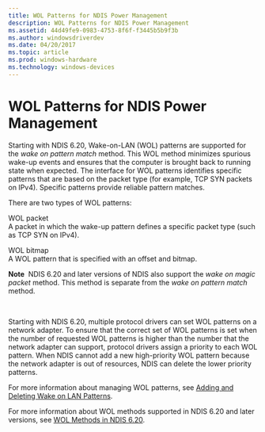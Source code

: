 ```yaml
---
title: WOL Patterns for NDIS Power Management
description: WOL Patterns for NDIS Power Management
ms.assetid: 44d49fe9-0983-4753-8f6f-f3445b5b9f3b
ms.author: windowsdriverdev
ms.date: 04/20/2017
ms.topic: article
ms.prod: windows-hardware
ms.technology: windows-devices
---
```


# WOL Patterns for NDIS Power Management





Starting with NDIS 6.20, Wake-on-LAN (WOL) patterns are supported for the *wake on pattern match* method. This WOL method minimizes spurious wake-up events and ensures that the computer is brought back to running state when expected. The interface for WOL patterns identifies specific patterns that are based on the packet type (for example, TCP SYN packets on IPv4). Specific patterns provide reliable pattern matches.

There are two types of WOL patterns:

<a href="" id="wol-packet-"></a>WOL packet   
A packet in which the wake-up pattern defines a specific packet type (such as TCP SYN on IPv4).

<a href="" id="wol-bitmap-"></a>WOL bitmap   
A WOL pattern that is specified with an offset and bitmap.

**Note**  NDIS 6.20 and later versions of NDIS also support the *wake on magic packet* method. This method is separate from the *wake on pattern match* method.

 

Starting with NDIS 6.20, multiple protocol drivers can set WOL patterns on a network adapter. To ensure that the correct set of WOL patterns is set when the number of requested WOL patterns is higher than the number that the network adapter can support, protocol drivers assign a priority to each WOL pattern. When NDIS cannot add a new high-priority WOL pattern because the network adapter is out of resources, NDIS can delete the lower priority patterns.

For more information about managing WOL patterns, see [Adding and Deleting Wake on LAN Patterns](adding-and-deleting-wake-on-lan-patterns.md).

For more information about WOL methods supported in NDIS 6.20 and later versions, see [WOL Methods in NDIS 6.20](introduction-to-ndis-6-20.md).

 

 





